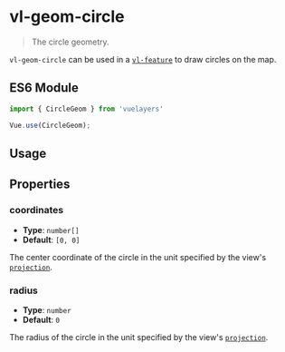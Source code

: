# vl-geom-circle

> The circle geometry.

`vl-geom-circle` can be used in a [`vl-feature`](/docs/component/feature.md) to draw circles on the map.

## ES6 Module

```javascript
import { CircleGeom } from 'vuelayers'

Vue.use(CircleGeom);
```

## Usage

<vuep template="#static-features-example"></vuep>

<script v-pre type="text/x-template" id="static-features-example">
<template>
  <vl-map data-projection="EPSG:4326" style="height: 400px">
    <vl-view :zoom.sync="zoom" :center.sync="center" :rotation.sync="rotation"></vl-view>

    <vl-layer-tile>
      <vl-source-osm></vl-source-osm>
    </vl-layer-tile>

    <vl-feature>
      <vl-geom-circle :coordinates="[12.492442,41.890170]" :radius="100"></vl-geom-circle>
    </vl-feature>
  </vl-map>
</template>

<script>
  export default {
    data () {
      return {
        zoom: 17,
        center: [12.4909725,41.8907348],
        rotation: 0,
      }
    },
  }
</script>
</script>

## Properties

### coordinates

- **Type**: `number[]`
- **Default**: `[0, 0]`

The center coordinate of the circle in the unit specified by the view's [`projection`](/docs/quickstart.md#global-data-projection).

### radius

- **Type**: `number`
- **Default**: `0`

The radius of the circle in the unit specified by the view's [`projection`](/docs/quickstart.md#global-data-projection).
